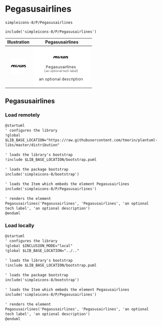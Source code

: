 # Pegasusairlines


```text
simpleicons-8/P/Pegasusairlines
```

```text
include('simpleicons-8/P/Pegasusairlines')
```



| Illustration | Pegasusairlines |
| :---: | :---: |
| ![illustration for Illustration](../../simpleicons-8/P/Pegasusairlines.png) | ![illustration for Pegasusairlines](../../simpleicons-8/P/Pegasusairlines.Local.png) |




## Pegasusairlines

### Load remotely
```plantuml
@startuml
' configures the library
!global $LIB_BASE_LOCATION="https://raw.githubusercontent.com/tmorin/plantuml-libs/master/distribution"

' loads the library's bootstrap
!include $LIB_BASE_LOCATION/bootstrap.puml

' loads the package bootstrap
include('simpleicons-8/bootstrap')

' loads the Item which embeds the element Pegasusairlines
include('simpleicons-8/P/Pegasusairlines')

' renders the element
Pegasusairlines('Pegasusairlines', 'Pegasusairlines', 'an optional tech label', 'an optional description')
@enduml
```

### Load locally
```plantuml
@startuml
' configures the library
!global $INCLUSION_MODE="local"
!global $LIB_BASE_LOCATION="../.."

' loads the library's bootstrap
!include $LIB_BASE_LOCATION/bootstrap.puml

' loads the package bootstrap
include('simpleicons-8/bootstrap')

' loads the Item which embeds the element Pegasusairlines
include('simpleicons-8/P/Pegasusairlines')

' renders the element
Pegasusairlines('Pegasusairlines', 'Pegasusairlines', 'an optional tech label', 'an optional description')
@enduml
```

